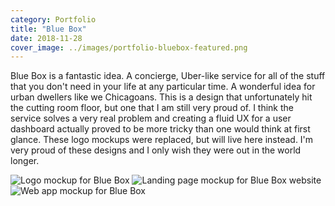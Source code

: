 ```yaml
---
category: Portfolio
title: "Blue Box"
date: 2018-11-28
cover_image: ../images/portfolio-bluebox-featured.png
---
```


Blue Box is a fantastic idea. A concierge, Uber-like service for all of the stuff that you don't need in your life at any particular time. A wonderful idea for urban dwellers like we Chicagoans. This is a design that unfortunately hit the cutting room floor, but one that I am still very proud of. I think the service solves a very real problem and creating a fluid UX for a user dashboard actually proved to be more tricky than one would think at first glance. These logo mockups were replaced, but will live here instead. I'm very proud of these designs and I only wish they were out in the world longer.

![Logo mockup for Blue Box](../images/portfolio-bluebox-logo.jpg)
![Landing page mockup for Blue Box website](../images/portfolio-bluebox1.jpg)
![Web app mockup for Blue Box](../images/portfolio-bluebox2.jpg)

